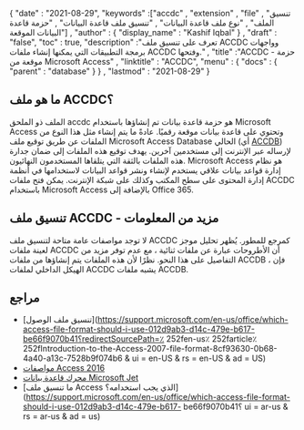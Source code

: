 {
  "date" : "2021-08-29",
  "keywords" :["accdc" , "extension" , "file" , "تنسيق الملف" , "نوع ملف قاعدة البيانات" , "تنسيق ملف قاعدة البيانات" , "حزمة قاعدة البيانات الموقعة"] ,
  "author" : {
    "display_name" : "Kashif Iqbal"
} ,
  "draft" : "false",
  "toc" : true,
  "description" :"تعرف على تنسيق ملف ACCDC وواجهات برمجة التطبيقات التي يمكنها إنشاء ملفات ACCDC وفتحها." ,
  "title" :"ACCDC - حزمة موقعة من Microsoft Access" ,
  "linktitle" : "ACCDC",
  "menu" : {
    "docs" : {
      "parent" : "database"
}
} ,
  "lastmod" : "2021-08-29"
}

## ما هو ملف ACCDC؟

الملف ذو الملحق accdc هو حزمة قاعدة بيانات تم إنشاؤها باستخدام Microsoft Access وتحتوي على قاعدة بيانات موقعة رقميًا. عادةً ما يتم إنشاء مثل هذا النوع من الملفات عن طريق توقيع ملف Microsoft Access Database الحالي (أي [ACCDB](/ar/database/accdb/)) لإرساله عبر الإنترنت إلى مستخدمين آخرين. يهدف توقيع هذه الملفات إلى ضمان جدارة هذه الملفات بالثقة التي يتلقاها المستخدمون النهائيون. Microsoft Access هو نظام إدارة قواعد بيانات علاقي يستخدم لإنشاء ونشر قواعد البيانات لاستخدامها في أنظمة إدارة المحتوى على سطح المكتب وكذلك على شبكة الإنترنت. يمكن فتح ملفات ACCDC باستخدام Microsoft Access بالإضافة إلى Office 365.

## تنسيق ملف ACCDC - مزيد من المعلومات

لا توجد مواصفات عامة متاحة لتنسيق ملف ACCDC كمرجع للمطور. يُظهر تحليل موجز لعينة ملفات ACCDC أن الأطروحات عبارة عن ملفات ثنائية ، مع عدم توفر مزيد من التفاصيل على هذا النحو. نظرًا لأن هذه الملفات يتم إنشاؤها من ملفات ACCDB ، فإن الهيكل الداخلي لملفات ACCDC يشبه ملفات ACCDB.

## مراجع

* [تنسيق ملف الوصول](https://support.microsoft.com/en-us/office/which-access-file-format-should-i-use-012d9ab3-d14c-479e-b617-be66f9070b41؟redirectSourcePath=٪ 252fen-us٪ 252farticle٪ 252fIntroduction-to-the-Access-2007-file-format-8cf93630-0b68-4a40-a13c-7528b9f074b6 & ui = en-US & rs = en-US & ad = US)
* [مواصفات Access 2016](https://support.microsoft.com/en-us/office/access-specifications-0cf3c66f-9cf2-4e32-9568-98c1025bb47c؟ui=en-us&rs=en-us&ad=us)
* [محرك قاعدة بيانات Microsoft Jet](https://en.wikipedia.org/wiki/Microsoft_Jet_Database_Engine)
* [ما تنسيق ملف Access الذي يجب استخدامه؟](https://support.microsoft.com/en-us/office/which-access-file-format-should-i-use-012d9ab3-d14c-479e-b617- be66f9070b41؟ ui = ar-us & rs = ar-us & ad = us)

